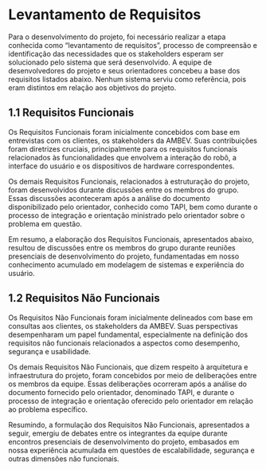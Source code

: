 # Levantamento de Requisitos
Para o desenvolvimento do projeto, foi necessário realizar a etapa conhecida como “levantamento de requisitos”, processo de compreensão e identificação das necessidades que os stakeholders esperam ser solucionado pelo sistema que será desenvolvido. A equipe de desenvolvedores do projeto e seus orientadores concebeu a base dos requisitos listados abaixo. Nenhum sistema serviu como referência, pois eram distintos em relação aos objetivos do projeto.

## 1.1 Requisitos Funcionais

Os Requisitos Funcionais foram inicialmente concebidos com base em entrevistas com os clientes, os stakeholders da AMBEV. Suas contribuições foram diretrizes cruciais, principalmente para os requisitos funcionais relacionados às funcionalidades que envolvem a interação do robô, a interface do usuário e os dispositivos de hardware correspondentes.

Os demais Requisitos Funcionais, relacionados à estruturação do projeto, foram desenvolvidos durante discussões entre os membros do grupo. Essas discussões aconteceram após a análise do documento disponibilizado pelo orientador, conhecido como TAPI, bem como durante o processo de integração e orientação ministrado pelo orientador sobre o problema em questão.

Em resumo, a elaboração dos Requisitos Funcionais, apresentados abaixo, resultou de discussões entre os membros do grupo durante reuniões presenciais de desenvolvimento do projeto, fundamentadas em nosso conhecimento acumulado em modelagem de sistemas e experiência do usuário.

## 1.2 Requisitos Não Funcionais

Os Requisitos Não Funcionais foram inicialmente delineados com base em consultas aos clientes, os stakeholders da AMBEV. Suas perspectivas desempenharam um papel fundamental, especialmente na definição dos requisitos não funcionais relacionados a aspectos como desempenho, segurança e usabilidade.

Os demais Requisitos Não Funcionais, que dizem respeito à arquitetura e infraestrutura do projeto, foram concebidos por meio de deliberações entre os membros da equipe. Essas deliberações ocorreram após a análise do documento fornecido pelo orientador, denominado TAPI, e durante o processo de integração e orientação oferecido pelo orientador em relação ao problema específico.

Resumindo, a formulação dos Requisitos Não Funcionais, apresentados a seguir, emergiu de debates entre os integrantes da equipe durante encontros presenciais de desenvolvimento do projeto, embasados em nossa experiência acumulada em questões de escalabilidade, segurança e outras dimensões não funcionais.
